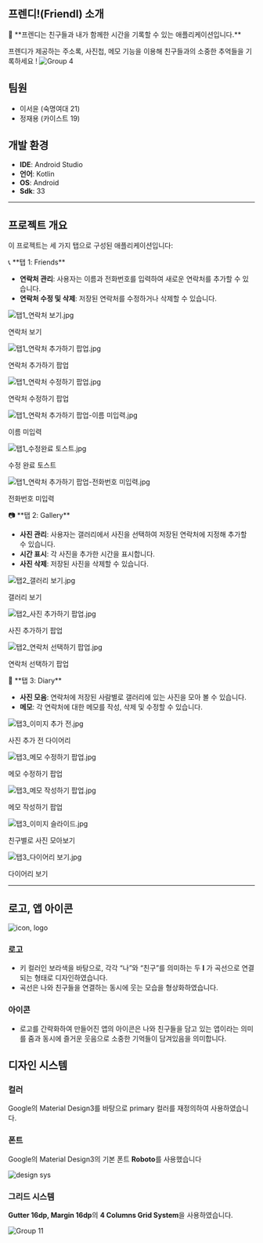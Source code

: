 ## **프렌디!(FriendI) 소개**

<aside>
🙌 **프렌디는 친구들과 내가 함께한 시간을 기록할 수 있는 애플리케이션입니다.**

프렌디가 제공하는 주소록, 사진첩, 메모 기능을 이용해 친구들과의 소중한 추억들을 기록하세요 !
![Group 4](https://github.com/JyngJ/MADCAMP_PJ1/assets/98818455/40d51118-3aed-4370-a06e-364b63660450)

</aside>

## **팀원**

- 이서윤 (숙명여대 21)
- 정재용 (카이스트 19)

## **개발 환경**

- **IDE**: Android Studio
- **언어**: Kotlin
- **OS**: Android
- **Sdk**: 33

---

## **프로젝트 개요**

이 프로젝트는 세 가지 탭으로 구성된 애플리케이션입니다:

<aside>
📞 **탭 1: Friends**

- **연락처 관리**: 사용자는 이름과 전화번호를 입력하여 새로운 연락처를 추가할 수 있습니다.
- **연락처 수정 및 삭제**: 저장된 연락처를 수정하거나 삭제할 수 있습니다.
</aside>

![탭1_연락처 보기.jpg](https://prod-files-secure.s3.us-west-2.amazonaws.com/f6cb388f-3934-47d6-9928-26d2e10eb0fc/7e947799-58d7-4ddc-8b53-099569c5bec9/%ED%83%AD1_%EC%97%B0%EB%9D%BD%EC%B2%98_%EB%B3%B4%EA%B8%B0.jpg)

연락처 보기

![탭1_연락처 추가하기 팝업.jpg](https://prod-files-secure.s3.us-west-2.amazonaws.com/f6cb388f-3934-47d6-9928-26d2e10eb0fc/32e4b106-b778-44f9-b9d0-9e4651a6aa2d/%ED%83%AD1_%EC%97%B0%EB%9D%BD%EC%B2%98_%EC%B6%94%EA%B0%80%ED%95%98%EA%B8%B0_%ED%8C%9D%EC%97%85.jpg)

연락처 추가하기 팝업

![탭1_연락처 수정하기 팝업.jpg](https://prod-files-secure.s3.us-west-2.amazonaws.com/f6cb388f-3934-47d6-9928-26d2e10eb0fc/6434177a-b3b9-4072-ab37-0b64090a068f/%ED%83%AD1_%EC%97%B0%EB%9D%BD%EC%B2%98_%EC%88%98%EC%A0%95%ED%95%98%EA%B8%B0_%ED%8C%9D%EC%97%85.jpg)

연락처 수정하기 팝업

![탭1_연락처 추가하기 팝업-이름 미입력.jpg](https://prod-files-secure.s3.us-west-2.amazonaws.com/f6cb388f-3934-47d6-9928-26d2e10eb0fc/3ea9d086-09c7-4458-b524-9644e38d7926/%ED%83%AD1_%EC%97%B0%EB%9D%BD%EC%B2%98_%EC%B6%94%EA%B0%80%ED%95%98%EA%B8%B0_%ED%8C%9D%EC%97%85-%EC%9D%B4%EB%A6%84_%EB%AF%B8%EC%9E%85%EB%A0%A5.jpg)

이름 미입력

![탭1_수정완료 토스트.jpg](https://prod-files-secure.s3.us-west-2.amazonaws.com/f6cb388f-3934-47d6-9928-26d2e10eb0fc/829330fb-5b4d-4de9-96d0-1d8016bc292e/%ED%83%AD1_%EC%88%98%EC%A0%95%EC%99%84%EB%A3%8C_%ED%86%A0%EC%8A%A4%ED%8A%B8.jpg)

수정 완료 토스트

![탭1_연락처 추가하기 팝업-전화번호 미입력.jpg](https://prod-files-secure.s3.us-west-2.amazonaws.com/f6cb388f-3934-47d6-9928-26d2e10eb0fc/d582e033-499e-4edb-9819-d20b7b7fb458/%ED%83%AD1_%EC%97%B0%EB%9D%BD%EC%B2%98_%EC%B6%94%EA%B0%80%ED%95%98%EA%B8%B0_%ED%8C%9D%EC%97%85-%EC%A0%84%ED%99%94%EB%B2%88%ED%98%B8_%EB%AF%B8%EC%9E%85%EB%A0%A5.jpg)

전화번호 미입력

<aside>
📷 **탭 2: Gallery**

- **사진 관리**: 사용자는 갤러리에서 사진을 선택하여 저장된 연락처에 지정해 추가할 수 있습니다.
- **시간 표시**: 각 사진을 추가한 시간을 표시합니다.
- **사진 삭제**: 저장된 사진을 삭제할 수 있습니다.
</aside>

![탭2_갤러리 보기.jpg](https://prod-files-secure.s3.us-west-2.amazonaws.com/f6cb388f-3934-47d6-9928-26d2e10eb0fc/53e696b5-32f3-4364-a98c-b4f37b1a70d7/%ED%83%AD2_%EA%B0%A4%EB%9F%AC%EB%A6%AC_%EB%B3%B4%EA%B8%B0.jpg)

갤러리 보기

![탭2_사진 추가하기 팝업.jpg](https://prod-files-secure.s3.us-west-2.amazonaws.com/f6cb388f-3934-47d6-9928-26d2e10eb0fc/cbcf090c-c38a-445e-a90e-0b59dd44ccfc/%ED%83%AD2_%EC%82%AC%EC%A7%84_%EC%B6%94%EA%B0%80%ED%95%98%EA%B8%B0_%ED%8C%9D%EC%97%85.jpg)

사진 추가하기 팝업

![탭2_연락처 선택하기 팝업.jpg](https://prod-files-secure.s3.us-west-2.amazonaws.com/f6cb388f-3934-47d6-9928-26d2e10eb0fc/90a35e51-2adf-4114-8dea-aa0fe8fe7c8b/%ED%83%AD2_%EC%97%B0%EB%9D%BD%EC%B2%98_%EC%84%A0%ED%83%9D%ED%95%98%EA%B8%B0_%ED%8C%9D%EC%97%85.jpg)

연락처 선택하기 팝업

<aside>
📝 **탭 3: Diary**

- **사진 모음**: 연락처에 저장된 사람별로 갤러리에 있는 사진을 모아 볼 수 있습니다.
- **메모**: 각 연락처에 대한 메모를 작성, 삭제 및 수정할 수 있습니다.
</aside>

![탭3_이미지 추가 전.jpg](https://prod-files-secure.s3.us-west-2.amazonaws.com/f6cb388f-3934-47d6-9928-26d2e10eb0fc/8df96eee-3a01-410c-b059-ef8ff02495f2/%ED%83%AD3_%EC%9D%B4%EB%AF%B8%EC%A7%80_%EC%B6%94%EA%B0%80_%EC%A0%84.jpg)

사진 추가 전 다이어리

![탭3_메모 수정하기 팝업.jpg](https://prod-files-secure.s3.us-west-2.amazonaws.com/f6cb388f-3934-47d6-9928-26d2e10eb0fc/5cfb56e9-929b-4a97-abb6-290e02f10830/%ED%83%AD3_%EB%A9%94%EB%AA%A8_%EC%88%98%EC%A0%95%ED%95%98%EA%B8%B0_%ED%8C%9D%EC%97%85.jpg)

메모 수정하기 팝업

![탭3_메모 작성하기 팝업.jpg](https://prod-files-secure.s3.us-west-2.amazonaws.com/f6cb388f-3934-47d6-9928-26d2e10eb0fc/a1cf6911-856e-4e16-82d6-ac68be5a1972/%ED%83%AD3_%EB%A9%94%EB%AA%A8_%EC%9E%91%EC%84%B1%ED%95%98%EA%B8%B0_%ED%8C%9D%EC%97%85.jpg)

메모 작성하기 팝업

![탭3_이미지 슬라이드.jpg](https://prod-files-secure.s3.us-west-2.amazonaws.com/f6cb388f-3934-47d6-9928-26d2e10eb0fc/1ab6640b-1ce4-463f-bc80-044c13585967/%ED%83%AD3_%EC%9D%B4%EB%AF%B8%EC%A7%80_%EC%8A%AC%EB%9D%BC%EC%9D%B4%EB%93%9C.jpg)

친구별로 사진 모아보기

![탭3_다이어리 보기.jpg](https://prod-files-secure.s3.us-west-2.amazonaws.com/f6cb388f-3934-47d6-9928-26d2e10eb0fc/d719ddb3-e218-4ee3-b157-2ed6e45da494/%ED%83%AD3_%EB%8B%A4%EC%9D%B4%EC%96%B4%EB%A6%AC_%EB%B3%B4%EA%B8%B0.jpg)

다이어리 보기

---

## 로고, 앱 아이콘

![icon, logo](https://github.com/JyngJ/MADCAMP_PJ1/assets/98818455/941bc228-abc8-49a1-b7f7-683fc2b51680)


### 로고

- 키 컬러인 보라색을 바탕으로, 
각각 “나”와 “친구”를 의미하는 두 **I** 가 곡선으로 연결되는 형태로 디자인하였습니다.
- 곡선은 나와 친구들을 연결하는 동시에 웃는 모습을 형상화하였습니다.

### 아이콘

- 로고를 간략화하여 만들어진 앱의 아이콘은 나와 친구들을 담고 있는 앱이라는 의미를 줌과 동시에 즐거운 웃음으로 소중한 기억들이 담겨있음을 의미합니다.

## 디자인 시스템

### 컬러

Google의 Material Design3를 바탕으로 primary 컬러를 재정의하여 사용하였습니다.

### 폰트

Google의 Material Design3의 기본 폰트 **Roboto**를 사용했습니다

![design sys](https://github.com/JyngJ/MADCAMP_PJ1/assets/98818455/2733f229-1dd7-4c4a-9987-9c7614c7feff)


### 그리드 시스템

**Gutter 16dp, Margin 16dp**의 **4 Columns Grid System**을 사용하였습니다.

![Group 11](https://github.com/JyngJ/MADCAMP_PJ1/assets/98818455/e499be09-4d06-433a-8585-d2f2f95a6ded)



